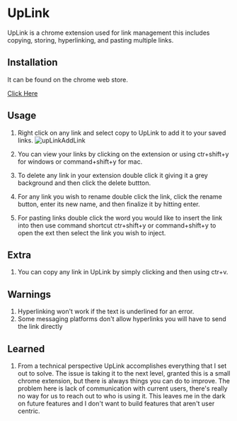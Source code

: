 # UpLink

UpLink is a chrome extension used for link management this includes copying, storing, hyperlinking, and pasting multiple links. 

## Installation

It can be found on the chrome web store.

[Click Here](https://chrome.google.com/webstore/detail/uplink/nododegcpoanlijiclligefbpmnhdham)

## Usage

1. Right click on any link and select copy to UpLink to add it to your saved links.
   ![upLinkAddLink](https://user-images.githubusercontent.com/50895034/166972151-6dcb7dee-5ead-40fb-93dc-a2c6ba9c8d36.png)


2. You can view your links by clicking on the extension or using ctr+shift+y for windows or command+shift+y for mac. <br>

4. To delete any link in your extension double click it giving it a grey background and then click the delete buttton.

6. For any link you wish to rename double click the link, click the rename button, enter its new name, and then finalize it by hitting enter.

4. For pasting links double click the word you would like to insert the link into then use command shortcut ctr+shift+y or command+shift+y to open the ext
   then select the link you wish to inject.

## Extra

1. You can copy any link in UpLink by simply clicking and then using ctr+v. 

## Warnings

1. Hyperlinking won't work if the text is underlined for an error.
2. Some messaging platforms don't allow hyperlinks you will have to send the link directly

## Learned
1. From a technical perspective UpLink accomplishes everything that I set out to solve. The issue is taking it to the next level, granted this is a small chrome extension, but there is always things you can do to improve. The problem here is lack of communication with current users, there's really no way for us to reach out to who is using it. This leaves me in the dark on future features and I don't want to build features that aren't user centric.
